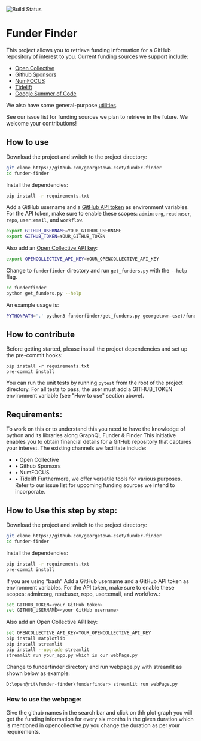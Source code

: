 ![Build Status](https://github.com/georgetown-cset/funder-finder/actions/workflows/main.yml/badge.svg)

# Funder Finder

This project allows you to retrieve funding information for a GitHub repository of interest to you. Current
funding sources we support include:

- [Open Collective](funderfinder/sources/opencollective.py)
- [Github Sponsors](funderfinder/sources/github_sponsors.py)
- [NumFOCUS](funderfinder/sources/numfocus.py)
- [Tidelift](funderfinder/sources/tidelift.py)
- [Google Summer of Code](fundefinder/sources/gsoc.py)

We also have some general-purpose [utilities](funderfinder/utils).

See our issue list for funding sources we plan to retrieve in the future. We welcome your contributions!

## How to use

Download the project and switch to the project directory:

```bash
git clone https://github.com/georgetown-cset/funder-finder
cd funder-finder
```

Install the dependencies:

```bash
pip install -r requirements.txt
```

Add a GitHub username and a [GitHub API token](https://docs.github.com/en/authentication/keeping-your-account-and-data-secure/creating-a-personal-access-token) as environment variables. For the API token, make sure to enable these scopes: `admin:org`, `read:user`, `repo`, `user:email`, and `workflow`.

```bash
export GITHUB_USERNAME=YOUR_GITHUB_USERNAME
export GITHUB_TOKEN=YOUR_GITHUB_TOKEN
```

Also add an [Open Collective API key](https://blog.opencollective.com/open-collective-graphql-api-preview/):

```bash
export OPENCOLLECTIVE_API_KEY=YOUR_OPENCOLLECTIVE_API_KEY
```

Change to `funderfinder` directory and run `get_funders.py` with the `--help` flag.

```bash
cd funderfinder
python get_funders.py --help
```

An example usage is:

```bash
PYTHONPATH='.' python3 funderfinder/get_funders.py georgetown-cset/funder-finder
```

## How to contribute

Before getting started, please install the project dependencies and set up the pre-commit hooks:

```
pip install -r requirements.txt
pre-commit install
```

You can run the unit tests by running `pytest` from the root of the project directory. For all tests to pass, the user must add a GITHUB_TOKEN environment variable (see "How to use" section above).


## Requirements:
To work on this or to understand this you need to have the knowledge of python and its libraries along GraphQL
Funder & Finder
This initiative enables you to obtain financial details for a GitHub repository that captures your interest. The existing channels we facilitate include:
- •	Open Collective
- •	Github Sponsors
- •	NumFOCUS
- •	Tidelift
Furthermore, we offer versatile tools for various purposes.
Refer to our issue list for upcoming funding sources we intend to incorporate.

## How to Use this step by step:
Download the project and switch to the project directory:
```bash
git clone https://github.com/georgetown-cset/funder-finder
cd funder-finder
```

Install the dependencies:
```bash
pip install -r requirements.txt
pre-commit install
```
If you are using “bash” Add a GitHub username and a GitHub API token as environment variables. For the API token, make sure to enable these scopes: admin:org, read:user, repo, user:email, and workflow.:
```bash
set GITHUB_TOKEN=<your GitHub token>
set GITHUB_USERNAME=<your GitHub username>
```
Also add an Open Collective API key:
```bash
set OPENCOLLECTIVE_API_KEY=YOUR_OPENCOLLECTIVE_API_KEY
pip install matplotlib
pip install streamlit
pip install --upgrade streamlit
streamlit run your_app.py which is our webPage.py
```
Change to funderfinder directory and run webpage.py with streamlit as shown below as example:
```bash
D:\open@rit\funder-finder\funderfinder> streamlit run webPage.py
```

### How to use the webpage:
Give the github names in the search bar and click on thh plot graph you will get the funding information for every six months in the given duration which is mentioned in opencollective.py you change the duration as per your requirements.
